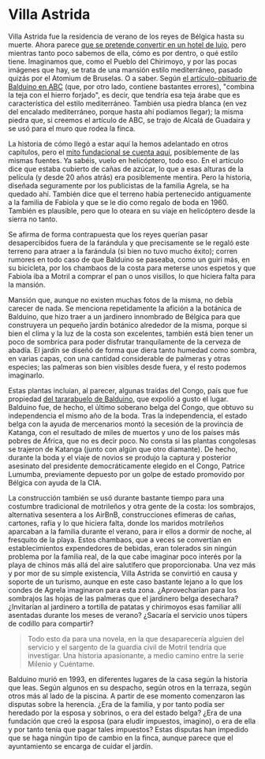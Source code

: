 # Villa Astrida

Villa Astrida fue la residencia de verano de los reyes de Bélgica hasta su muerte. Ahora parece [que se pretende convertir en un hotel de lujo](https://www.lalibre.be/belgique/la-villa-astrida-va-devenir-un-hotel-de-luxe-a-motril-58c054a3cd708ea6c111a611), pero mientras tanto poco sabemos de ella, cómo es por dentro, o qué estilo tiene. Imaginamos que, como el Pueblo del Chirimoyo, y por las pocas imágenes que hay, se trata de una mansión estilo mediterráneo, pasado quizás por el Atomium de Bruselas. O a saber. Según [el artículo-obituario de Balduino en ABC](http://hemeroteca.abc.es/cgi-bin/pagina.pdf?fn=exec;command=download_stamp;id=0001893462;nombre_pdf=ABC-07.08.1993-pagina%20029;path=H:%5Ccran%5Cdata%5Cprensa_pages%5CMadrid%5CABC%5C1993%5C199308%5C19930807%5C93G07-029.xml) (que, por otro lado, contiene bastantes errores), "combina la teja con el hierro forjado", es decir, que tendría esa teja árabe que es característica del estilo mediterráneo. También usa piedra blanca (en vez del encalado mediterráneo, porque hasta ahí podíamos llegar); la misma piedra que, si creemos el artículo de ABC, se trajo de Alcalá de Guadaira y se usó para el muro que rodea la finca. 

La historia de cómo llegó a estar aquí la hemos adelantado en otros capítulos, pero el [mito fundacional se cuenta aquí](https://www.theseasidegazette.com/2013/06/18803/villa-astrida/), posiblemente de las mismas fuentes. Ya sabéis, vuelo en helicóptero, todo eso. En el artículo dice que estaba cubierto de cañas de azúcar, lo que a esas alturas de la película (y desde 20 años atrás) era posiblemente mentira. Pero la historia, diseñada seguramente por los publicistas de la familia Agrela, se ha quedado ahí. También dice que el terreno había pertenecido antiguamente a la familia de Fabiola y que se le dio como regalo de boda en 1960. También es plausible, pero que lo oteara en su viaje en helicóptero desde la sierra no tanto.  

Se afirma de forma contrapuesta que los reyes querían pasar desapercibidos fuera de la farándula y que precisamente se le regaló este terreno para atraer a la farándula (si bien no tuvo mucho éxito); corren rumores en todo caso de que Balduino se paseaba, como un guiri más, en su bicicleta, por los chambaos de la costa para meterse unos espetos y que Fabiola iba a Motril a comprar el pan o unos visillos, lo que hiciera falta para la mansión.

Mansión que, aunque no existen muchas fotos de la misma, no debía
carecer de nada. Se menciona repetidamente la afición a la botánica de
Balduino, que hizo traer a un jardinero innombrado de Bélgica para que
construyera un pequeño jardín botánico alrededor de la misma, porque
si bien el clima y la luz de la costa son excelentes, también está
bien tener un poco de sombrica para poder disfrutar tranquilamente de
la cerveza de abadía. El jardín se diseñó de forma que diera tanto
humedad como sombra, en varias capas, con una cantidad considerable de
palmeras y otras especies; las palmeras son bien visibles desde fuera,
y el resto podemos imaginarlo.

Estas plantas incluían, al parecer, algunas traídas del Congo, país
que fue propiedad [del tararabuelo de
Balduino](https://es.wikipedia.org/wiki/Leopoldo_II_de_B%C3%A9lgica),
que expolió a gusto el lugar. Balduino fue, de hecho, el último
soberano belga del Congo, que obtuvo su independencia el mismo año de
la boda. Tras la independencia, el estado belga con la ayuda de
mercenarios montó la secesión de la provincia de Katanga, con el
resultado de miles de muertos y uno de los países más pobres de
África, que no es decir poco. No consta si las plantas congolesas se
trajeron de Katanga (junto con algún que otro diamante). De hecho,
durante la boda y el viaje de novios se produjo la captura y posterior
asesinato del presidente democráticamente elegido en el Congo, Patrice
Lumumba, previamente depuesto por un golpe de estado promovido por
Bélgica con ayuda de la CIA.

La construcción también se usó durante bastante tiempo para una costumbre tradicional de motrileños y otra gente de la costa: los sombrajos, alternativa sesentera a los AirBnB, construcciones efímeras de cañas, cartones, rafia y lo que hiciera falta, donde los maridos motrileños aparcaban a la familia durante el verano, para ir ellos a dormir de noche, al fresquito de la playa. Estos chambaos, que a veces se convertían en establecimientos expendedores de bebidas, eran tolerados sin ningún problema por la familia real, de la que cabe imaginar poco interés por la playa de chinos más allá del aire salutífero que proporcionaba. Una vez más y por mor de su simple existencia, Villa Astrida se convirtió en causa y soporte de un turismo, aunque en este caso bastante lejano a lo que los condes de Agrela imaginaron para esta zona. ¿Aprovecharían para los sombrajos las hojas de las palmeras que el jardinero belga desechara? ¿Invitarían al jardinero a tortilla de patatas y chirimoyos esas familiar allí asentadas durante los meses de verano? ¿Sacaría el servicio unos túpers de codillo para compartir?

> Todo esto da para una novela, en la que desaparecería alguien del servicio y el sargento de la guardia civil de Motril tendría que investigar. Una historia apasionante, a medio camino entre la serie Milenio y Cuéntame.

Balduino murió en 1993, en diferentes lugares de la casa según la
historia que leas. Según algunos en su despacho, según otros en la
terraza, según otros más al lado de la piscina. A partir de ese
momento comenzaron las disputas sobre la herencia. ¿Era de la familia,
y por tanto podía ser heredado por la esposa y sobrinos, o era del
estado belga? ¿Era de una fundación que creó la esposa (para eludir
impuestos, imagino), o era de ella y por tanto tenía que pagar tales
impuestos? Estas disputas han impedido que se haga ningún tipo de
cambio en la finca, aunque parece que el ayuntamiento se encarga de
cuidar el jardín. 



